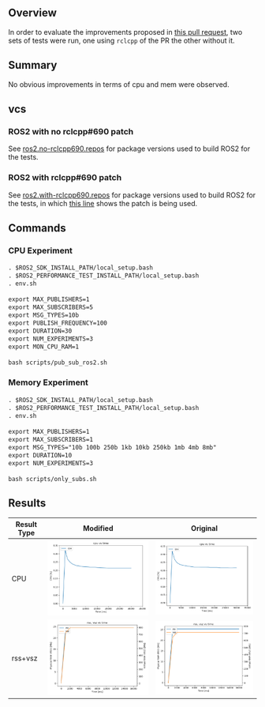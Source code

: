## Overview

In order to evaluate the improvements proposed in [this pull request](https://github.com/ros2/rclcpp/pull/690), two sets of tests were run, one using `rclcpp` of the PR the other without it.

## Summary

No obvious improvements in terms of cpu and mem were observed.

## vcs

### ROS2 with no rclcpp#690 patch

See [ros2.no-rclcpp690.repos](ros2.no-rclcpp690.repos) for package versions used to build ROS2 for the tests.

### ROS2 with rclcpp#690 patch

See [ros2.with-rclcpp690.repos](ros2.with-rclcpp690.repos) for package versions used to build ROS2 for the tests, in which [this line](https://github.com/yyu/ros2-performance/blob/rclcpp690/performances/performance_test/ros2.with-rclcpp690.repos#L189) shows the patch is being used.

## Commands

### CPU Experiment

```
. $ROS2_SDK_INSTALL_PATH/local_setup.bash
. $ROS2_PERFORMANCE_TEST_INSTALL_PATH/local_setup.bash
. env.sh

export MAX_PUBLISHERS=1
export MAX_SUBSCRIBERS=5
export MSG_TYPES=10b
export PUBLISH_FREQUENCY=100
export DURATION=30
export NUM_EXPERIMENTS=3
export MON_CPU_RAM=1

bash scripts/pub_sub_ros2.sh
```

### Memory Experiment

```
. $ROS2_SDK_INSTALL_PATH/local_setup.bash
. $ROS2_PERFORMANCE_TEST_INSTALL_PATH/local_setup.bash
. env.sh

export MAX_PUBLISHERS=1
export MAX_SUBSCRIBERS=1
export MSG_TYPES="10b 100b 250b 1kb 10kb 250kb 1mb 4mb 8mb"
export DURATION=10
export NUM_EXPERIMENTS=3

bash scripts/only_subs.sh
```

## Results

|Result Type| Modified | Original |
|-----------|-----------|-----------|
| CPU | ![](results-cpu-with690_1p_5s_10b_100hz_3exp_30dura_debugoff__time_cpu.png) | ![](results-cpu-no690_1p_5s_10b_100hz_3exp_30dura__time_cpu.png) |
| rss+vsz | ![](results-mem-with690_1p_1s_3exp_10dura__time_rss.vsz.png) | ![](results-mem-no690_1p_1s_3exp_10dura__time_rss.vsz.png) |
